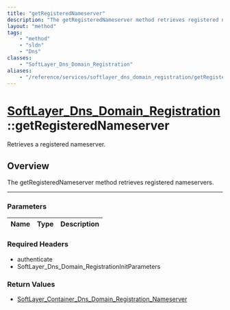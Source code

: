 ```yaml
---
title: "getRegisteredNameserver"
description: "The getRegisteredNameserver method retrieves registered nameservers."
layout: "method"
tags:
    - "method"
    - "sldn"
    - "Dns"
classes:
    - "SoftLayer_Dns_Domain_Registration"
aliases:
    - "/reference/services/softlayer_dns_domain_registration/getRegisteredNameserver"
---
```

# [SoftLayer_Dns_Domain_Registration](/reference/services/SoftLayer_Dns_Domain_Registration)::getRegisteredNameserver


Retrieves a registered nameserver.


## Overview 
The getRegisteredNameserver method retrieves registered nameservers. 

-----

### Parameters 
|Name | Type | Description |
| --- | --- | --- |


### Required Headers
* authenticate
* SoftLayer_Dns_Domain_RegistrationInitParameters


### Return Values
* <a href='/reference/datatypes/SoftLayer_Container_Dns_Domain_Registration_Nameserver'>SoftLayer_Container_Dns_Domain_Registration_Nameserver </a>




